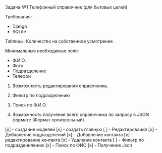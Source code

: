 Задача №1 Телефонный справочник (для бытовых целей)

Требования:
- Django
- SQLite

Таблицы:
Количество на собственное усмотрение

Минимальные необходимые поля:
- Ф.И.О.
- Фото
- Подразделение
- Телефон

1. Возможность редактирования справочника,

2. Фильтр по подразделению

3. Поиск по Ф.И.О.

4. Возможность получения всего справочника по запросу в JSON формате (Формат произвольный).

 [x] - создание моделей
 [x] - создать главную
 [ ] - Редактироваиня
    [x] - Добавление подразделений
    [x] - Добавление контакта
    [x] - редактирование контакта
    [x] - Удаление контакта
 [ ] - Фильтр по подразденилению
 [x] - Поиск по ФИО
 [x] - Получение Json